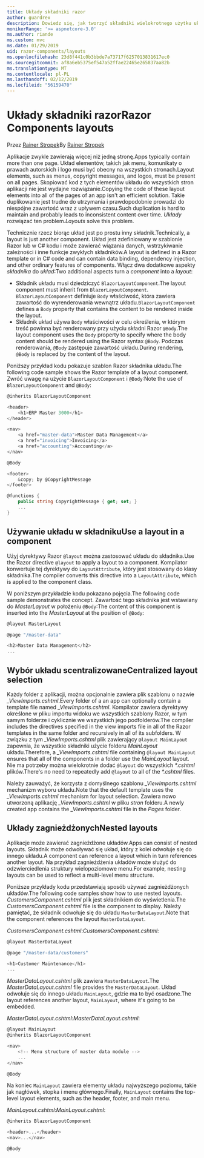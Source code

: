 ```yaml
---
title: Układy składniki razor
author: guardrex
description: Dowiedz się, jak tworzyć składniki wielokrotnego użytku układu dla aplikacji Blazor i składniki Razor.
monikerRange: '>= aspnetcore-3.0'
ms.author: riande
ms.custom: mvc
ms.date: 01/29/2019
uid: razor-components/layouts
ms.openlocfilehash: 23d8f441c0b3bbde7a73717f6257013831617ec0
ms.sourcegitcommit: af8a6eb5375ef547a52ffae22465e265837aa82b
ms.translationtype: MT
ms.contentlocale: pl-PL
ms.lasthandoff: 02/12/2019
ms.locfileid: "56159470"
---
```

# <a name="razor-components-layouts"></a><span data-ttu-id="91268-103">Układy składniki razor</span><span class="sxs-lookup"><span data-stu-id="91268-103">Razor Components layouts</span></span>

<span data-ttu-id="91268-104">Przez [Rainer Stropek](https://www.timecockpit.com)</span><span class="sxs-lookup"><span data-stu-id="91268-104">By [Rainer Stropek](https://www.timecockpit.com)</span></span>

<span data-ttu-id="91268-105">Aplikacje zwykle zawierają więcej niż jedną stronę.</span><span class="sxs-lookup"><span data-stu-id="91268-105">Apps typically contain more than one page.</span></span> <span data-ttu-id="91268-106">Układ elementów, takich jak menu, komunikaty o prawach autorskich i logo musi być obecny na wszystkich stronach.</span><span class="sxs-lookup"><span data-stu-id="91268-106">Layout elements, such as menus, copyright messages, and logos, must be present on all pages.</span></span> <span data-ttu-id="91268-107">Skopiować kod z tych elementów układu do wszystkich stron aplikacji nie jest wydajne rozwiązanie.</span><span class="sxs-lookup"><span data-stu-id="91268-107">Copying the code of these layout elements into all of the pages of an app isn't an efficient solution.</span></span> <span data-ttu-id="91268-108">Takie duplikowanie jest trudne do utrzymania i prawdopodobnie prowadzi do niespójne zawartość wraz z upływem czasu.</span><span class="sxs-lookup"><span data-stu-id="91268-108">Such duplication is hard to maintain and probably leads to inconsistent content over time.</span></span> <span data-ttu-id="91268-109">*Układy* rozwiązać ten problem.</span><span class="sxs-lookup"><span data-stu-id="91268-109">*Layouts* solve this problem.</span></span>

<span data-ttu-id="91268-110">Technicznie rzecz biorąc układ jest po prostu inny składnik.</span><span class="sxs-lookup"><span data-stu-id="91268-110">Technically, a layout is just another component.</span></span> <span data-ttu-id="91268-111">Układ jest zdefiniowany w szablonie Razor lub w C# kodu i może zawierać wiązania danych, wstrzykiwanie zależności i inne funkcje zwykłych składników.</span><span class="sxs-lookup"><span data-stu-id="91268-111">A layout is defined in a Razor template or in C# code and can contain data binding, dependency injection, and other ordinary features of components.</span></span> <span data-ttu-id="91268-112">Włącz dwa dodatkowe aspekty *składnika* do *układ*:</span><span class="sxs-lookup"><span data-stu-id="91268-112">Two additional aspects turn a *component* into a *layout*:</span></span>

* <span data-ttu-id="91268-113">Składnik układu musi dziedziczyć `BlazorLayoutComponent`.</span><span class="sxs-lookup"><span data-stu-id="91268-113">The layout component must inherit from `BlazorLayoutComponent`.</span></span> <span data-ttu-id="91268-114">`BlazorLayoutComponent` definiuje `Body` właściwość, która zawiera zawartość do wyrenderowania wewnątrz układu.</span><span class="sxs-lookup"><span data-stu-id="91268-114">`BlazorLayoutComponent` defines a `Body` property that contains the content to be rendered inside the layout.</span></span>
* <span data-ttu-id="91268-115">Składnik układ używa `Body` właściwości w celu określenia, w którym treść powinna być renderowany przy użyciu składni Razor `@Body`.</span><span class="sxs-lookup"><span data-stu-id="91268-115">The layout component uses the `Body` property to specify where the body content should be rendered using the Razor syntax `@Body`.</span></span> <span data-ttu-id="91268-116">Podczas renderowania, `@Body` zastępuje zawartość układu.</span><span class="sxs-lookup"><span data-stu-id="91268-116">During rendering, `@Body` is replaced by the content of the layout.</span></span>

<span data-ttu-id="91268-117">Poniższy przykład kodu pokazuje szablon Razor składnika układu.</span><span class="sxs-lookup"><span data-stu-id="91268-117">The following code sample shows the Razor template of a layout component.</span></span> <span data-ttu-id="91268-118">Zwróć uwagę na użycie `BlazorLayoutComponent` i `@Body`:</span><span class="sxs-lookup"><span data-stu-id="91268-118">Note the use of `BlazorLayoutComponent` and `@Body`:</span></span>

```csharp
@inherits BlazorLayoutComponent

<header>
    <h1>ERP Master 3000</h1>
</header>

<nav>
    <a href="master-data">Master Data Management</a>
    <a href="invoicing">Invoicing</a>
    <a href="accounting">Accounting</a>
</nav>

@Body

<footer>
    &copy; by @CopyrightMessage
</footer>

@functions {
    public string CopyrightMessage { get; set; }
    ...
}
```

## <a name="use-a-layout-in-a-component"></a><span data-ttu-id="91268-119">Używanie układu w składniku</span><span class="sxs-lookup"><span data-stu-id="91268-119">Use a layout in a component</span></span>

<span data-ttu-id="91268-120">Użyj dyrektywy Razor `@layout` można zastosować układu do składnika.</span><span class="sxs-lookup"><span data-stu-id="91268-120">Use the Razor directive `@layout` to apply a layout to a component.</span></span> <span data-ttu-id="91268-121">Kompilator konwertuje tej dyrektywy do `LayoutAttribute`, który jest stosowany do klasy składnika.</span><span class="sxs-lookup"><span data-stu-id="91268-121">The compiler converts this directive into a `LayoutAttribute`, which is applied to the component class.</span></span>

<span data-ttu-id="91268-122">W poniższym przykładzie kodu pokazano pojęcia.</span><span class="sxs-lookup"><span data-stu-id="91268-122">The following code sample demonstrates the concept.</span></span> <span data-ttu-id="91268-123">Zawartość tego składnika jest wstawiany do *MasterLayout* w położeniu `@Body`:</span><span class="sxs-lookup"><span data-stu-id="91268-123">The content of this component is inserted into the *MasterLayout* at the position of `@Body`:</span></span>

```csharp
@layout MasterLayout

@page "/master-data"

<h2>Master Data Management</h2>
...
```

## <a name="centralized-layout-selection"></a><span data-ttu-id="91268-124">Wybór układu scentralizowane</span><span class="sxs-lookup"><span data-stu-id="91268-124">Centralized layout selection</span></span>

<span data-ttu-id="91268-125">Każdy folder z aplikacji, można opcjonalnie zawiera plik szablonu o nazwie *_ViewImports.cshtml*.</span><span class="sxs-lookup"><span data-stu-id="91268-125">Every folder of a an app can optionally contain a template file named *_ViewImports.cshtml*.</span></span> <span data-ttu-id="91268-126">Kompilator zawiera dyrektywy określone w pliku importu widoku we wszystkich szablony Razor, w tym samym folderze i cyklicznie we wszystkich jego podfolderów.</span><span class="sxs-lookup"><span data-stu-id="91268-126">The compiler includes the directives specified in the view imports file in all of the Razor templates in the same folder and recursively in all of its subfolders.</span></span> <span data-ttu-id="91268-127">W związku z tym *_ViewImports.cshtml* plik zawierający `@layout MainLayout` zapewnia, że wszystkie składniki użycie folderu *MainLayout* układu.</span><span class="sxs-lookup"><span data-stu-id="91268-127">Therefore, a *_ViewImports.cshtml* file containing `@layout MainLayout` ensures that all of the components in a folder use the *MainLayout* layout.</span></span> <span data-ttu-id="91268-128">Nie ma potrzeby można wielokrotnie dodać `@layout` do wszystkich  *\*.cshtml* plików.</span><span class="sxs-lookup"><span data-stu-id="91268-128">There's no need to repeatedly add `@layout` to all of the *\*.cshtml* files.</span></span>

<span data-ttu-id="91268-129">Należy zauważyć, że korzysta z domyślnego szablonu *_ViewImports.cshtml* mechanizm wyboru układu.</span><span class="sxs-lookup"><span data-stu-id="91268-129">Note that the default template uses the *_ViewImports.cshtml* mechanism for layout selection.</span></span> <span data-ttu-id="91268-130">Zawiera nowo utworzoną aplikację *_ViewImports.cshtml* w pliku *stron* folderu.</span><span class="sxs-lookup"><span data-stu-id="91268-130">A newly created app contains the *_ViewImports.cshtml* file in the *Pages* folder.</span></span>

## <a name="nested-layouts"></a><span data-ttu-id="91268-131">Układy zagnieżdżonych</span><span class="sxs-lookup"><span data-stu-id="91268-131">Nested layouts</span></span>

<span data-ttu-id="91268-132">Aplikacje może zawierać zagnieżdżone układów.</span><span class="sxs-lookup"><span data-stu-id="91268-132">Apps can consist of nested layouts.</span></span> <span data-ttu-id="91268-133">Składnik może odwoływać się układ, który z kolei odwołuje się do innego układu.</span><span class="sxs-lookup"><span data-stu-id="91268-133">A component can reference a layout which in turn references another layout.</span></span> <span data-ttu-id="91268-134">Na przykład zagnieżdżenia układów może służyć do odzwierciedlenia struktury wielopoziomowe menu.</span><span class="sxs-lookup"><span data-stu-id="91268-134">For example, nesting layouts can be used to reflect a multi-level menu structure.</span></span>

<span data-ttu-id="91268-135">Poniższe przykłady kodu przedstawiają sposób używać zagnieżdżonych układów.</span><span class="sxs-lookup"><span data-stu-id="91268-135">The following code samples show how to use nested layouts.</span></span> <span data-ttu-id="91268-136">*CustomersComponent.cshtml* plik jest składnikiem do wyświetlenia.</span><span class="sxs-lookup"><span data-stu-id="91268-136">The *CustomersComponent.cshtml* file is the component to display.</span></span> <span data-ttu-id="91268-137">Należy pamiętać, że składnik odwołuje się do układu `MasterDataLayout`.</span><span class="sxs-lookup"><span data-stu-id="91268-137">Note that the component references the layout `MasterDataLayout`.</span></span>

<span data-ttu-id="91268-138">*CustomersComponent.cshtml*:</span><span class="sxs-lookup"><span data-stu-id="91268-138">*CustomersComponent.cshtml*:</span></span>

```csharp
@layout MasterDataLayout

@page "/master-data/customers"

<h1>Customer Maintenance</h1>
...
```

<span data-ttu-id="91268-139">*MasterDataLayout.cshtml* plik zawiera `MasterDataLayout`.</span><span class="sxs-lookup"><span data-stu-id="91268-139">The *MasterDataLayout.cshtml* file provides the `MasterDataLayout`.</span></span> <span data-ttu-id="91268-140">Układ odwołuje się do innego układu `MainLayout`, gdzie ma to być osadzone.</span><span class="sxs-lookup"><span data-stu-id="91268-140">The layout references another layout, `MainLayout`, where it's going to be embedded.</span></span>

<span data-ttu-id="91268-141">*MasterDataLayout.cshtml*:</span><span class="sxs-lookup"><span data-stu-id="91268-141">*MasterDataLayout.cshtml*:</span></span>

```csharp
@layout MainLayout
@inherits BlazorLayoutComponent

<nav>
    <!-- Menu structure of master data module -->
    ...
</nav>

@Body
```

<span data-ttu-id="91268-142">Na koniec `MainLayout` zawiera elementy układu najwyższego poziomu, takie jak nagłówek, stopka i menu głównego.</span><span class="sxs-lookup"><span data-stu-id="91268-142">Finally, `MainLayout` contains the top-level layout elements, such as the header, footer, and main menu.</span></span>

<span data-ttu-id="91268-143">*MainLayout.cshtml*:</span><span class="sxs-lookup"><span data-stu-id="91268-143">*MainLayout.cshtml*:</span></span>

```csharp
@inherits BlazorLayoutComponent

<header>...</header>
<nav>...</nav>

@Body
```
